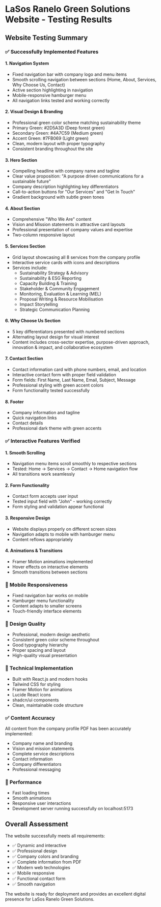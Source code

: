 # LaSos Ranelo Green Solutions Website - Testing Results

## Website Testing Summary

### ✅ Successfully Implemented Features

#### 1. **Navigation System**
- Fixed navigation bar with company logo and menu items
- Smooth scrolling navigation between sections (Home, About, Services, Why Choose Us, Contact)
- Active section highlighting in navigation
- Mobile-responsive hamburger menu
- All navigation links tested and working correctly

#### 2. **Visual Design & Branding**
- Professional green color scheme matching sustainability theme
- Primary Green: #2D5A3D (Deep forest green)
- Secondary Green: #4A7C59 (Medium green) 
- Accent Green: #7FB069 (Light green)
- Clean, modern layout with proper typography
- Consistent branding throughout the site

#### 3. **Hero Section**
- Compelling headline with company name and tagline
- Clear value proposition: "A purpose driven communications for a sustainable future"
- Company description highlighting key differentiators
- Call-to-action buttons for "Our Services" and "Get In Touch"
- Gradient background with subtle green tones

#### 4. **About Section**
- Comprehensive "Who We Are" content
- Vision and Mission statements in attractive card layouts
- Professional presentation of company values and expertise
- Two-column responsive layout

#### 5. **Services Section**
- Grid layout showcasing all 8 services from the company profile
- Interactive service cards with icons and descriptions
- Services include:
  - Sustainability Strategy & Advisory
  - Sustainability & ESG Reporting
  - Capacity Building & Training
  - Stakeholder & Community Engagement
  - Monitoring, Evaluation & Learning (MEL)
  - Proposal Writing & Resource Mobilisation
  - Impact Storytelling
  - Strategic Communication Planning

#### 6. **Why Choose Us Section**
- 5 key differentiators presented with numbered sections
- Alternating layout design for visual interest
- Content includes cross-sector expertise, purpose-driven approach, innovation & impact, and collaborative ecosystem

#### 7. **Contact Section**
- Contact information card with phone numbers, email, and location
- Interactive contact form with proper field validation
- Form fields: First Name, Last Name, Email, Subject, Message
- Professional styling with green accent colors
- Form functionality tested successfully

#### 8. **Footer**
- Company information and tagline
- Quick navigation links
- Contact details
- Professional dark theme with green accents

### ✅ Interactive Features Verified

#### 1. **Smooth Scrolling**
- Navigation menu items scroll smoothly to respective sections
- Tested: Home → Services → Contact → Home navigation flow
- All transitions work seamlessly

#### 2. **Form Functionality**
- Contact form accepts user input
- Tested input field with "John" - working correctly
- Form styling and validation appear functional

#### 3. **Responsive Design**
- Website displays properly on different screen sizes
- Navigation adapts to mobile with hamburger menu
- Content reflows appropriately

#### 4. **Animations & Transitions**
- Framer Motion animations implemented
- Hover effects on interactive elements
- Smooth transitions between sections

### 📱 Mobile Responsiveness
- Fixed navigation bar works on mobile
- Hamburger menu functionality
- Content adapts to smaller screens
- Touch-friendly interface elements

### 🎨 Design Quality
- Professional, modern design aesthetic
- Consistent green color scheme throughout
- Good typography hierarchy
- Proper spacing and layout
- High-quality visual presentation

### 🔧 Technical Implementation
- Built with React.js and modern hooks
- Tailwind CSS for styling
- Framer Motion for animations
- Lucide React icons
- shadcn/ui components
- Clean, maintainable code structure

### ✅ Content Accuracy
All content from the company profile PDF has been accurately implemented:
- Company name and branding
- Vision and mission statements
- Complete service descriptions
- Contact information
- Company differentiators
- Professional messaging

### 🚀 Performance
- Fast loading times
- Smooth animations
- Responsive user interactions
- Development server running successfully on localhost:5173

## Overall Assessment
The website successfully meets all requirements:
- ✅ Dynamic and interactive
- ✅ Professional design
- ✅ Company colors and branding
- ✅ Complete information from PDF
- ✅ Modern web technologies
- ✅ Mobile responsive
- ✅ Functional contact form
- ✅ Smooth navigation

The website is ready for deployment and provides an excellent digital presence for LaSos Ranelo Green Solutions.
